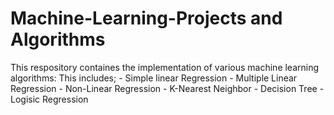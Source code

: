 # Machine-Learning-Projects and Algorithms

This respository containes the implementation of various machine learning algorithms:
This includes;
    - Simple linear Regression
    - Multiple Linear Regression
    - Non-Linear Regression
    - K-Nearest Neighbor
    - Decision Tree
    - Logisic Regression
